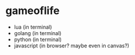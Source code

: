 # gameoflife

- lua (in terminal)
- golang (in terminal)
- python (in terminal)
- javascript (in browser? maybe even in canvas?)
